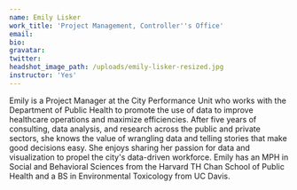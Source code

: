 ```yaml
---
name: Emily Lisker
work_title: 'Project Management, Controller''s Office'
email:
bio:
gravatar:
twitter:
headshot_image_path: /uploads/emily-lisker-resized.jpg
instructor: 'Yes'
---
```


Emily is a Project Manager at the City Performance Unit who works with the Department of Public Health to promote the use of data to improve healthcare operations and maximize efficiencies. After five years of consulting, data analysis, and research across the public and private sectors, she knows the value of wrangling data and telling stories that make good decisions easy. She enjoys sharing her passion for data and visualization to propel the city's data-driven workforce. Emily has an MPH in Social and Behavioral Sciences from the Harvard TH Chan School of Public Health and a BS in Environmental Toxicology from UC Davis.&nbsp;